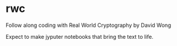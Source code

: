 # rwc

Follow along coding with Real World Cryptography by David Wong

Expect to make jyputer notebooks that bring the text to life.